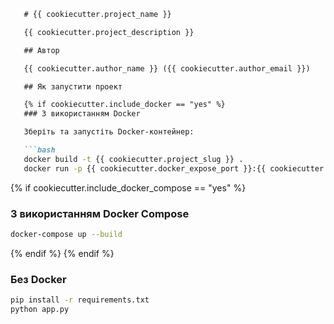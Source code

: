 ```markdown
   # {{ cookiecutter.project_name }}

   {{ cookiecutter.project_description }}

   ## Автор

   {{ cookiecutter.author_name }} ({{ cookiecutter.author_email }})

   ## Як запустити проект

   {% if cookiecutter.include_docker == "yes" %}
   ### З використанням Docker

   Зберіть та запустіть Docker-контейнер:

   ```bash
   docker build -t {{ cookiecutter.project_slug }} .
   docker run -p {{ cookiecutter.docker_expose_port }}:{{ cookiecutter.docker_expose_port }} {{ cookiecutter.project_slug }}
   ```

   {% if cookiecutter.include_docker_compose == "yes" %}
   ### З використанням Docker Compose

   ```bash
   docker-compose up --build
   ```
   {% endif %}
   {% endif %}

   ### Без Docker

   ```bash
   pip install -r requirements.txt
   python app.py
   ```
   ```

